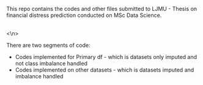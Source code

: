 This repo contains the codes and other files submitted to LJMU - Thesis on financial distress prediction conducted on MSc Data Science. 


<br>
<\n>

There are two segments of code:
- Codes implemented for Primary df - which is datasets only imputed and not class imbalance handled
- Codes implemented on other datasets - which is datasets imputed and imbalance handled
